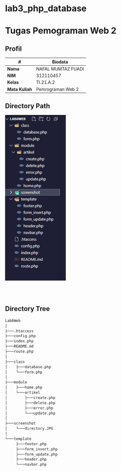 # lab3_php_database
# Tugas Pemograman Web 2
## Profil
| #               | Biodata           |
| --------------- | ----------------- |
| **Nama**        | NAFAL MUMTAZ FUADI |
| **NIM**         | 312110457       |
| **Kelas**       | TI.21.A.2         |
| **Mata Kuliah** | Pemrograman Web 2 |


## **Directory Path**

<img src="screenshot/directory.JPG">

<br/><br/>

## **Directory Tree**

```bash
Lab6Web
│
├───.htaccess
├───config.php
├───index.php
├───README.md
├───route.php
│
├───class
│    ├───database.php
│    └───form.php
│
├───module
│    ├───home.php
│    └───artikel
│        ├───create.php
│        ├───delete.php
│        ├───error.php
│        └───update.php
│
├───screenshot
│    └───directory.JPG
│
└───template
     ├───footer.php
     ├───form_insert.php
     ├───form_update.php
     ├───header.php
     └───navbar.php
```
